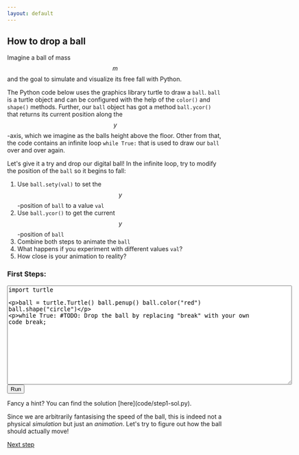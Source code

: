 ```yaml
---
layout: default
---
```


##  How to drop a ball

Imagine a ball of mass $$m$$ and the goal to simulate and visualize its free fall with Python.

The Python code below uses the graphics library turtle to draw a `ball`.
`ball` is a turtle object and can be configured with the help of the `color()` and `shape()` methods.
Further, our `ball` object has got a method `ball.ycor()` that returns its current position along the $$y$$-axis, which we imagine as the balls height above the floor. 
Other from that, the code contains an infinite loop `while True:` that is used to draw our `ball` over and over again.

Let's give it a try and drop our digital ball! In the infinite loop, try to modify the position of the `ball` so it begins to fall:
1. Use `ball.sety(val)` to set the $$y$$-position of `ball` to a value `val`
2. Use `ball.ycor()` to get the current $$y$$-position of `ball`
3. Combine both steps to animate the `ball`
4. What happens if you experiment with different values `val`?
5. How close is your animation to reality?

<html> 
<head> 
<script src="https://ajax.googleapis.com/ajax/libs/jquery/1.9.0/jquery.min.js" type="text/javascript"></script> 
<script src="js/skulpt.min.js" type="text/javascript"></script> 
<script src="js/skulpt-stdlib.js" type="text/javascript"></script> 

</head> 

<body> 

<script type="text/javascript"> 

function builtinRead(x) {
    if (Sk.builtinFiles === undefined || Sk.builtinFiles["files"][x] === undefined)
            throw "File not found: '" + x + "'";
    return Sk.builtinFiles["files"][x];
}

function runit() {
   var prog = document.getElementById("firststeps").value; 
   Sk.configure({read:builtinRead}); 
   (Sk.TurtleGraphics || (Sk.TurtleGraphics = {})).target = 'first-canvas';
   var myPromise = Sk.misceval.asyncToPromise(function() {
       return Sk.importMainWithBody("<stdin>", false, prog, true);
   });
   myPromise.then(function(mod) {
       console.log('success');
   },
       function(err) {
       console.log(err.toString());
   });
}
</script> 

<h3>First Steps:</h3> 
<form> 
<textarea id="firststeps" cols="80" rows="15" onkeydown="if(event.keyCode===9){var v=this.value,s=this.selectionStart,e=this.selectionEnd;this.value=v.substring(0, s)+'\t'+v.substring(e);this.selectionStart=this.selectionEnd=s+1;return false;}">
import turtle

ball = turtle.Turtle()
ball.penup()
ball.color("red")
ball.shape("circle")

while True:
	#TODO: Drop the ball by replacing "break" with your own code
	break;
</textarea><br /> 
<button type="button" onclick="runit()">Run</button> 
</form>

<div id="first-canvas"></div> 

</body> 

</html> 
Fancy a hint? You can find the solution [here](code/step1-sol.py).

Since we are arbitrarily fantasising the speed of the ball, this is indeed not a physical *simulation* but just an *animation*. Let's try to figure out how the ball should actually move!

[Next step](/durham-hackathon/newton.html)

